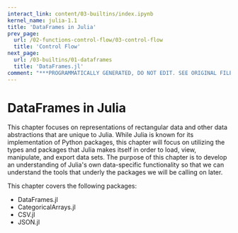 ```yaml
---
interact_link: content/03-builtins/index.ipynb
kernel_name: julia-1.1
title: 'DataFrames in Julia'
prev_page:
  url: /02-functions-control-flow/03-control-flow
  title: 'Control Flow'
next_page:
  url: /03-builtins/01-dataframes
  title: 'DataFrames.jl'
comment: "***PROGRAMMATICALLY GENERATED, DO NOT EDIT. SEE ORIGINAL FILES IN /content***"
---
```


# DataFrames in Julia

This chapter focuses on representations of rectangular data and other data abstractions that are unique to Julia. While Julia is known for its implementation of Python packages, this chapter will focus on utilizing the types and packages that Julia makes itself in order to load, view, manipulate, and export data sets. The purpose of this chapter is to develop an understanding of Julia's own data-specific functionality so that we can understand the tools that underly the packages we will be calling on later. 

This chapter covers the following packages:

* DataFrames.jl
* CategoricalArrays.jl
* CSV.jl
* JSON.jl
